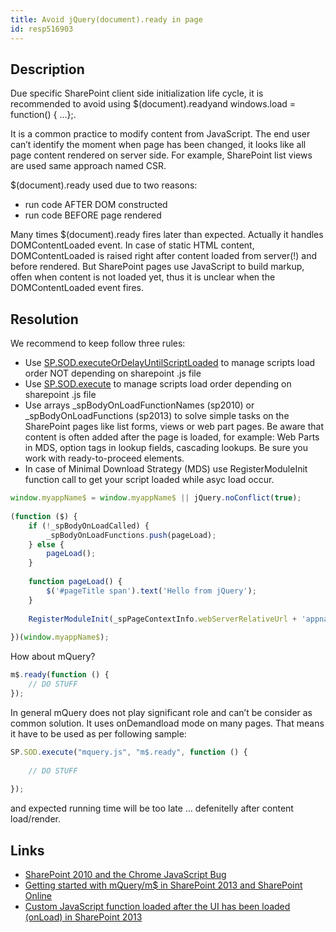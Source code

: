 ```yaml
---
title: Avoid jQuery(document).ready in page
id: resp516903
---
```

## Description
Due specific SharePoint client side initialization life cycle, it is recommended to avoid using $(document).readyand windows.load = function() { …};.

It is a common practice to modify content from JavaScript. The end user can’t identify the moment when page has been changed, it looks like all page content rendered on server side. For example, SharePoint list views are used same approach named CSR.

$(document).ready used due to two reasons:

* run code AFTER DOM constructed
* run code BEFORE page rendered

Many times $(document).ready fires later than expected. Actually it handles DOMContentLoaded event. In case of static HTML content, DOMContentLoaded is raised right after content loaded from server(!) and before rendered. But SharePoint pages use JavaScript to build markup, offen when content is not loaded yet, thus it is unclear when the DOMContentLoaded event fires.

## Resolution
We recommend to keep follow three rules:

* Use [SP.SOD.executeOrDelayUntilScriptLoaded](http://msdn.microsoft.com/en-us/library/office/ff411788(v=office.14).aspx) to manage scripts load order NOT depending on sharepoint .js file
* Use [SP.SOD.execute](http://msdn.microsoft.com/en-us/library/office/ff407807(v=office.14).aspx) to manage scripts load order depending on sharepoint .js file
* Use arrays _spBodyOnLoadFunctionNames (sp2010) or _spBodyOnLoadFunctions (sp2013) to solve simple tasks on the SharePoint pages like list forms, views or web part pages. Be aware that content is often added after the page is loaded, for example: Web Parts in MDS, option tags in lookup fields, cascading lookups. Be sure you work with ready-to-proceed elements.
* In case of Minimal Download Strategy (MDS) use RegisterModuleInit function call to get your script loaded while asyc load occur.

```js
window.myappName$ = window.myappName$ || jQuery.noConflict(true);
 
(function ($) {
    if (!_spBodyOnLoadCalled) {
        _spBodyOnLoadFunctions.push(pageLoad);
    } else {
        pageLoad();
    }
 
    function pageLoad() {
        $('#pageTitle span').text('Hello from jQuery');
    }
 
    RegisterModuleInit(_spPageContextInfo.webServerRelativeUrl + 'appname/script.js', pageLoad);
 
})(window.myappName$);
```

How about mQuery?
```js
m$.ready(function () {
    // DO STUFF
});
```

In general mQuery does not play significant role and can’t be consider as common solution. It uses onDemandload mode on many pages. That means it have to be used as per following sample:

```js
SP.SOD.execute("mquery.js", "m$.ready", function () {
 
    // DO STUFF
 
});
```

and expected running time will be too late … defenitelly after content load/render.

## Links
- [SharePoint 2010 and the Chrome JavaScript Bug](http://mosswell.blogspot.co.uk/2013/06/sharepoint-2010-and-chrome-javascript.html)
- [Getting started with mQuery/m$ in SharePoint 2013 and SharePoint Online](http://spdevlab.com/2013/07/01/getting-started-with-mquerym-in-sharepoint-2013-and-sharepoint-online)
- [Custom JavaScript function loaded after the UI has been loaded (onLoad) in SharePoint 2013](http://josharepoint.com/2015/06/16/custom-javascript-function-loaded-after-the-ui-has-loaded-in-sharepoint-2013/)
